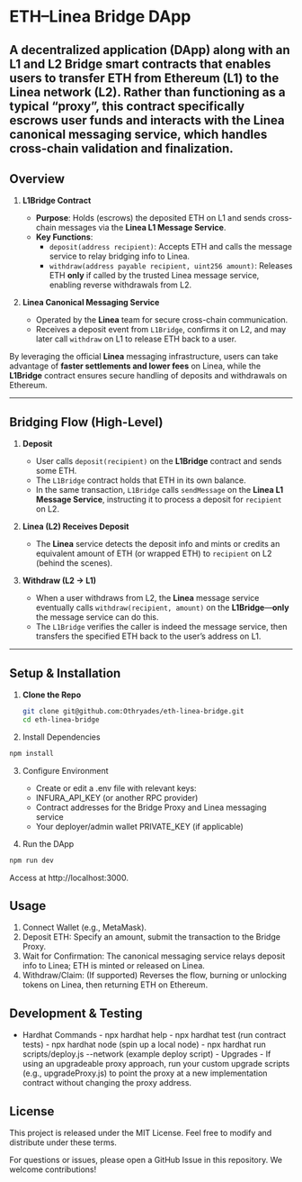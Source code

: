 # ETH–Linea Bridge DApp

A decentralized application (DApp) along with an L1 and L2 Bridge smart contracts that enables users to transfer ETH from Ethereum (L1) to the Linea network (L2). Rather than functioning as a typical “proxy”, this contract specifically escrows user funds and interacts with the Linea canonical messaging service, which handles cross-chain validation and finalization.
---

## Overview

1. **L1Bridge Contract**  
   - **Purpose**: Holds (escrows) the deposited ETH on L1 and sends cross-chain messages via the **Linea L1 Message Service**.  
   - **Key Functions**:  
     - `deposit(address recipient)`: Accepts ETH and calls the message service to relay bridging info to Linea.  
     - `withdraw(address payable recipient, uint256 amount)`: Releases ETH **only** if called by the trusted Linea message service, enabling reverse withdrawals from L2.  

2. **Linea Canonical Messaging Service**  
   - Operated by the **Linea** team for secure cross-chain communication.  
   - Receives a deposit event from `L1Bridge`, confirms it on L2, and may later call `withdraw` on L1 to release ETH back to a user.

By leveraging the official **Linea** messaging infrastructure, users can take advantage of **faster settlements and lower fees** on Linea, while the **L1Bridge** contract ensures secure handling of deposits and withdrawals on Ethereum.

---

## Bridging Flow (High-Level)

1. **Deposit**  
   - User calls `deposit(recipient)` on the **L1Bridge** contract and sends some ETH.  
   - The `L1Bridge` contract holds that ETH in its own balance.  
   - In the same transaction, `L1Bridge` calls `sendMessage` on the **Linea L1 Message Service**, instructing it to process a deposit for `recipient` on L2.

2. **Linea (L2) Receives Deposit**  
   - The **Linea** service detects the deposit info and mints or credits an equivalent amount of ETH (or wrapped ETH) to `recipient` on L2 (behind the scenes).  

3. **Withdraw (L2 -> L1)**  
   - When a user withdraws from L2, the **Linea** message service eventually calls `withdraw(recipient, amount)` on the **L1Bridge**—**only** the message service can do this.  
   - The `L1Bridge` verifies the caller is indeed the message service, then transfers the specified ETH back to the user’s address on L1.

---

## Setup & Installation

1. **Clone the Repo**  
   ```bash
   git clone git@github.com:Othryades/eth-linea-bridge.git
   cd eth-linea-bridge

2.	Install Dependencies
   ```bash
   npm install
   ```

3.	Configure Environment
	- Create or edit a .env file with relevant keys:
	- INFURA_API_KEY (or another RPC provider)
	- Contract addresses for the Bridge Proxy and Linea messaging service
	- Your deployer/admin wallet PRIVATE_KEY (if applicable)

4.	Run the DApp
   ```bash
   npm run dev
   ```

   Access at http://localhost:3000.

## Usage

1.	Connect Wallet (e.g., MetaMask).
2.	Deposit ETH: Specify an amount, submit the transaction to the Bridge Proxy.
3.	Wait for Confirmation: The canonical messaging service relays deposit info to Linea; ETH is minted or released on Linea.
4.	Withdraw/Claim: (If supported) Reverses the flow, burning or unlocking tokens on Linea, then returning ETH on Ethereum.

## Development & Testing
	
   - Hardhat Commands
	- npx hardhat help
	- npx hardhat test (run contract tests)
	- npx hardhat node (spin up a local node)
	- npx hardhat run scripts/deploy.js --network <network> (example deploy script)
	- Upgrades
	- If using an upgradeable proxy approach, run your custom upgrade scripts (e.g., upgradeProxy.js) to point the proxy at a new implementation contract without changing the proxy address.

## License

This project is released under the MIT License. Feel free to modify and distribute under these terms.

For questions or issues, please open a GitHub Issue in this repository. We welcome contributions!